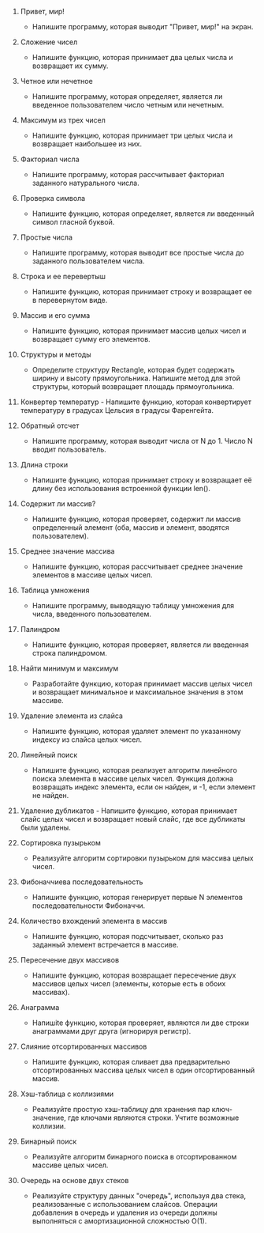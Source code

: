   1. Привет, мир!
      - Напишите программу, которая выводит "Привет, мир!" на экран.

  2. Сложение чисел
      - Напишите функцию, которая принимает два целых числа и возвращает их сумму.

  3. Четное или нечетное
      - Напишите программу, которая определяет, является ли введенное пользователем число четным или нечетным.

  4. Максимум из трех чисел
      - Напишите функцию, которая принимает три целых числа и возвращает наибольшее из них.

  5. Факториал числа
      - Напишите программу, которая рассчитывает факториал заданного натурального числа.

  6. Проверка символа
      - Напишите функцию, которая определяет, является ли введенный символ гласной буквой.

  7. Простые числа
      - Напишите программу, которая выводит все простые числа до заданного пользователем числа.

  8. Строка и ее перевертыш
      - Напишите функцию, которая принимает строку и возвращает ее в перевернутом виде.

  9. Массив и его сумма
      - Напишите функцию, которая принимает массив целых чисел и возвращает сумму его элементов.

  10. Структуры и методы
      - Определите структуру Rectangle, которая будет содержать ширину и высоту прямоугольника. Напишите метод для этой структуры, который возвращает площадь прямоугольника.


  1. Конвертер температур
    - Напишите функцию, которая конвертирует температуру в градусах Цельсия в градусы Фаренгейта.

  2. Обратный отсчет
     - Напишите программу, которая выводит числа от N до 1. Число N вводит пользователь.

  3. Длина строки
     - Напишите функцию, которая принимает строку и возвращает её длину без использования встроенной функции len().

  4. Содержит ли массив?
     - Напишите функцию, которая проверяет, содержит ли массив определенный элемент (оба, массив и элемент, вводятся пользователем).

  5. Среднее значение массива
     - Напишите функцию, которая рассчитывает среднее значение элементов в массиве целых чисел.

  6. Таблица умножения
     - Напишите программу, выводящую таблицу умножения для числа, введенного пользователем.

  7. Палиндром
     - Напишите функцию, которая проверяет, является ли введенная строка палиндромом.

  8. Найти минимум и максимум
     - Разработайте функцию, которая принимает массив целых чисел и возвращает минимальное и максимальное значения в этом массиве.

  9. Удаление элемента из слайса
     - Напишите функцию, которая удаляет элемент по указанному индексу из слайса целых чисел.

  10. Линейный поиск
      - Напишите функцию, которая реализует алгоритм линейного поиска элемента в массиве целых чисел. Функция должна возвращать индекс элемента, если он найден, и -1, если элемент не найден.


  1. Удаление дубликатов
    - Напишите функцию, которая принимает слайс целых чисел и возвращает новый слайс, где все дубликаты были удалены.

  2. Сортировка пузырьком
     - Реализуйте алгоритм сортировки пузырьком для массива целых чисел.

  3. Фибоначчиева последовательность
     - Напишите функцию, которая генерирует первые N элементов последовательности Фибоначчи.

  4. Количество вхождений элемента в массив
     - Напишите функцию, которая подсчитывает, сколько раз заданный элемент встречается в массиве.

  5. Пересечение двух массивов
     - Напишите функцию, которая возвращает пересечение двух массивов целых чисел (элементы, которые есть в обоих массивах).

  6. Анаграмма
     - Напишite функцию, которая проверяет, являются ли две строки анаграммами друг друга (игнорируя регистр).

  7. Слияние отсортированных массивов
     - Напишите функцию, которая сливает два предварительно отсортированных массива целых чисел в один отсортированный массив.

  8. Хэш-таблица с коллизиями
     - Реализуйте простую хэш-таблицу для хранения пар ключ-значение, где ключами являются строки. Учтите возможные коллизии.

  9. Бинарный поиск
     - Реализуйте алгоритм бинарного поиска в отсортированном массиве целых чисел.

  10. Очередь на основе двух стеков
      - Реализуйте структуру данных "очередь", используя два стека, реализованные с использованием слайсов. Операции добавления в очередь и удаления из очереди должны выполняться с амортизационной сложностью O(1).
